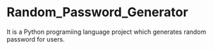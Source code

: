 # Random_Password_Generator
It is a Python programiing language project which generates random password for users.
